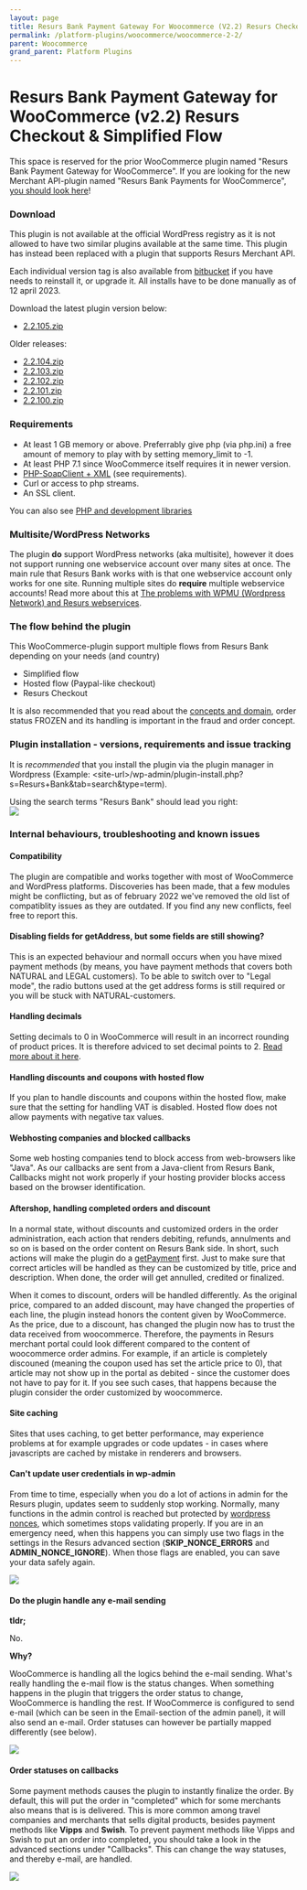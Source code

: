 ```yaml
---
layout: page
title: Resurs Bank Payment Gateway For Woocommerce (V2.2) Resurs Checkout & Simplified Flow
permalink: /platform-plugins/woocommerce/woocommerce-2-2/
parent: Woocommerce
grand_parent: Platform Plugins
---
```


# Resurs Bank Payment Gateway for WooCommerce (v2.2) Resurs Checkout & Simplified Flow

This space is reserved for the prior WooCommerce plugin named "Resurs
Bank Payment Gateway for WooCommerce". If you are looking for the new
Merchant API-plugin named "Resurs Bank Payments for WooCommerce", [you
should look here](resurs-merchant-api-2.0-for-woocommerce)!

### Download

This plugin is not available at the official WordPress registry as it is
not allowed to have two similar plugins available at the same time. This
plugin has instead been replaced with a plugin that supports Resurs
Merchant API.

Each individual version tag is also available from
[bitbucket](https://bitbucket.org/resursbankplugins/resurs-bank-payment-gateway-for-woocommerce)
if you have needs to reinstall it, or upgrade it. All installs have to
be done manually as of 12 april 2023.

Download the latest plugin version below:

- [2.2.105.zip](../../../attachments/2588830/91030000.zip)

Older releases:

- [2.2.104.zip](../../../attachments/2588830/91029999.zip)
- [2.2.103.zip](../../../attachments/2588830/91029998.zip)
- [2.2.102.zip](../../../attachments/2588830/91029997.zip)
- [2.2.101.zip](../../../attachments/2588830/91029996.zip)
- [2.2.100.zip](../../../attachments/2588830/91029995.zip)

### Requirements

- At least 1 GB memory or above. Preferrably give php (via php.ini) a
  free amount of memory to play with by setting memory_limit to -1.
- At least PHP 7.1 since WooCommerce itself requires it in newer
  version.
- [PHP-SoapClient + XML](php-and-development-libraries) (see
  requirements).
- Curl or access to php streams.
- An SSL client.

You can also see [PHP and development
libraries](php-and-development-libraries)

### Multisite/WordPress Networks

The plugin **do** support WordPress networks (aka multisite), however it
does not support running one webservice account over many sites at once.
The main rule that Resurs Bank works with is that one webservice account
only works for one site. Running multiple sites do **require** multiple
webservice accounts! Read more about this at [The problems with WPMU
(Wordpress Network) and Resurs webservices](71794948).

### The flow behind the plugin

This WooCommerce-plugin support multiple flows from Resurs Bank
depending on your needs (and country)

- Simplified flow
- Hosted flow (Paypal-like checkout)
- Resurs Checkout

It is also recommended that you read about the [concepts and
domain](https://test.resurs.com/docs/pages/viewpage.action?pageId=950279),
order status FROZEN and its handling is important in the fraud and order
concept.

### Plugin installation - versions, requirements and issue tracking

It is *recommended* that you install the plugin via the plugin manager
in Wordpress (Example:
\<site-url\>/wp-admin/plugin-install.php?s=Resurs+Bank&tab=search&type=term).

Using the search terms "Resurs Bank" should lead you right:  
![](../../../attachments/91030050/91030046.jpg)

### Internal behaviours, troubleshooting and known issues

#### Compatibility

The plugin are compatible and works together with most of WooCommerce
and WordPress platforms. Discoveries has been made, that a few modules
might be conflicting, but as of february 2022 we've removed the old list
of compatiblity issues as they are outdated. If you find any new
conflicts, feel free to report this.

#### Disabling fields for getAddress, but some fields are still showing?

This is an expected behaviour and normall occurs when you have mixed
payment methods (by means, you have payment methods that covers both
NATURAL and LEGAL customers). To be able to switch over to "Legal mode",
the radio buttons used at the get address forms is still required or you
will be stuck with NATURAL-customers.

#### Handling decimals

Setting decimals to 0 in WooCommerce will result in an incorrect
rounding of product prices. It is therefore adviced to set decimal
points to 2.  [Read more about it here](zero-decimals-with-resurs-bank-in-woocommerce).

#### Handling discounts and coupons with hosted flow

If you plan to handle discounts and coupons within the hosted flow, make
sure that the setting for handling VAT is disabled. Hosted flow does not
allow payments with negative tax values.

#### Webhosting companies and blocked callbacks

Some web hosting companies tend to block access from web-browsers like
"Java". As our callbacks are sent from a Java-client from Resurs Bank,
Callbacks might not work properly if your hosting provider blocks access
based on the browser identification.

#### Aftershop, handling completed orders and discount

In a normal state, without discounts and customized orders in the order
administration, each action that renders debiting, refunds, annulments
and so on is based on the order content on Resurs Bank side. In short,
such actions will make the plugin do a [getPayment](get-payment) first.
Just to make sure that correct articles will be handled as they can be
customized by title, price and description. When done, the order will
get annulled, credited or finalized.

When it comes to discount, orders will be handled differently. As the
original price, compared to an added discount, may have changed the
properties of each line, the plugin instead honors the content given by
WooCommerce. As the price, due to a discount, has changed the plugin now
has to trust the data received from woocommerce. Therefore, the payments
in Resurs merchant portal could look different compared to the content
of woocommerce order admins. For example, if an article is completely
discouned (meaning the coupon used has set the article price to 0), that
article may not show up in the portal as debited - since the customer
does not have to pay for it. If you see such cases, that happens because
the plugin consider the order customized by woocommerce.

#### Site caching

Sites that uses caching, to get better performance, may experience
problems at for example upgrades or code updates - in cases where
javascripts are cached by mistake in renderers and browsers.

#### Can't update user credentials in wp-admin

From time to time, especially when you do a lot of actions in admin for
the Resurs plugin, updates seem to suddenly stop working. Normally, many
functions in the admin control is reached but protected by [wordpress
nonces](https://codex.wordpress.org/WordPress_Nonces), which sometimes
stops validating properly. If you are in an emergency need, when this
happens you can simply use two flags in the settings in the Resurs
advanced section (**SKIP_NONCE_ERRORS** and **ADMIN_NONCE_IGNORE**).
When those flags are enabled, you can save your data safely again.

![](../../../attachments/91030050/91030047.png)

#### **Do the plugin handle any e-mail sending**

**tldr;**

No.

**Why?**

WooCommerce is handling all the logics behind the e-mail sending. What's
really handling the e-mail flow is the status changes. When something
happens in the plugin that triggers the order status to change,
WooCommerce is handling the rest. If WooCommerce is configured to send
e-mail (which can be seen in the Email-section of the admin panel), it
will also send an e-mail. Order statuses can however be partially mapped
differently (see below).

![](../../../attachments/91030050/91030048.png)

#### Order statuses on callbacks

Some payment methods causes the plugin to instantly finalize the order.
By default, this will put the order in "completed" which for some
merchants also means that is is delivered. This is more common among
travel companies and merchants that sells digital products, besides
payment methods like **Vipps** and **Swish**. To prevent payment methods
like Vipps and Swish to put an order into completed, you should take a
look in the advanced sections under "Callbacks". This can change the way
statuses, and thereby e-mail, are handled.

![](../../../attachments/91030050/91030049.png)

